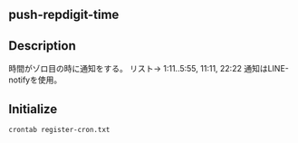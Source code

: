 ## push-repdigit-time

## Description
時間がゾロ目の時に通知をする。
リスト-> 1:11..5:55, 11:11, 22:22
通知はLINE-notifyを使用。

## Initialize
`crontab register-cron.txt`
